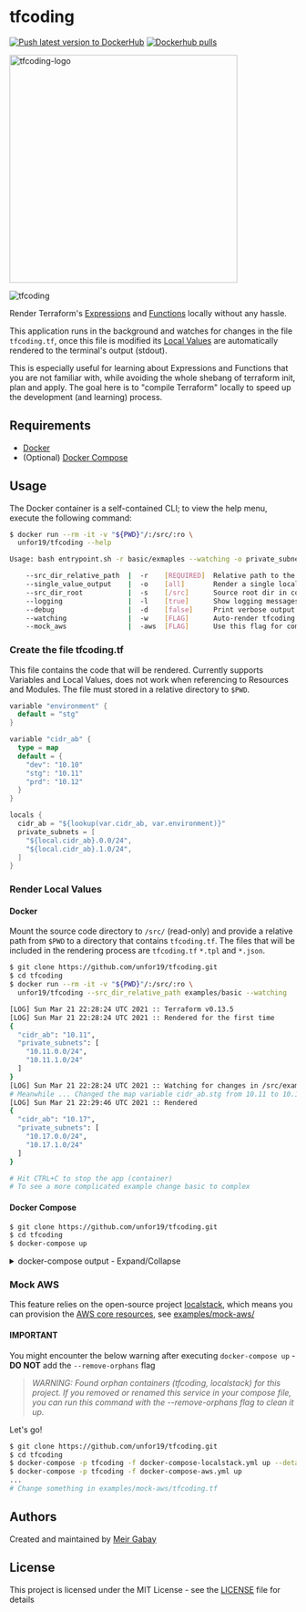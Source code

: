 # tfcoding

[![Push latest version to DockerHub](https://github.com/unfor19/tfcoding/actions/workflows/docker-latest.yml/badge.svg)](https://github.com/unfor19/tfcoding/actions/workflows/docker-latest.yml) [![Dockerhub pulls](https://img.shields.io/docker/pulls/unfor19/tfcoding)](https://hub.docker.com/r/unfor19/tfcoding)

<img alt="tfcoding-logo" src="https://user-images.githubusercontent.com/15122452/111926094-22f28e80-8ab4-11eb-9a72-ca2394d6bb33.png" width="400" />

![tfcoding](https://user-images.githubusercontent.com/15122452/111927698-4caeb400-8aba-11eb-9d80-a19ba48c6e6a.gif)

Render Terraform's [Expressions](https://www.terraform.io/docs/language/expressions/index.html) and [Functions](https://www.terraform.io/docs/language/functions/index.html) locally without any hassle.

This application runs in the background and watches for changes in the file `tfcoding.tf`, once this file is modified its [Local Values](https://www.terraform.io/docs/language/values/locals.html) are automatically rendered to the terminal's output (stdout).

This is especially useful for learning about Expressions and Functions that you are not familiar with, while avoiding the whole shebang of terraform init, plan and apply. The goal here is to "compile Terraform" locally to speed up the development (and learning) process.

## Requirements

- [Docker](https://docs.docker.com/get-docker/)
- (Optional) [Docker Compose](https://docs.docker.com/compose/install/)

## Usage

The Docker container is a self-contained CLI; to view the help menu, execute the following command:

```bash
$ docker run --rm -it -v "${PWD}"/:/src/:ro \
  unfor19/tfcoding --help
```

<!-- replacer_start_helpmenu -->

```bash
Usage: bash entrypoint.sh -r basic/exmaples --watching -o private_subnets

	--src_dir_relative_path  |  -r    [REQUIRED]  Relative path to the dir that contains tfcoding.tf
	--single_value_output    |  -o    [all]       Render a single local variable
	--src_dir_root           |  -s    [/src]      Source root dir in container
	--logging                |  -l    [true]      Show logging messages
	--debug                  |  -d    [false]     Print verbose output
	--watching               |  -w    [FLAG]      Auto-render tfcoding.tf on change
	--mock_aws               |  -aws  [FLAG]      Use this flag for communicating with Localstack
```

<!-- replacer_end_helpmenu -->

### Create the file tfcoding.tf

This file contains the code that will be rendered. Currently supports Variables and Local Values, does not work when referencing to Resources and Modules. The file must stored in a relative directory to `$PWD`.

```go
variable "environment" {
  default = "stg"
}

variable "cidr_ab" {
  type = map
  default = {
    "dev": "10.10"
    "stg": "10.11"
    "prd": "10.12"
  }
}

locals {
  cidr_ab = "${lookup(var.cidr_ab, var.environment)}"
  private_subnets = [
    "${local.cidr_ab}.0.0/24",
    "${local.cidr_ab}.1.0/24",
  ]
}
```

### Render Local Values

#### Docker

Mount the source code directory to `/src/` (read-only) and provide a relative path from `$PWD` to a directory that contains `tfcoding.tf`. The files that will be included in the rendering process are `tfcoding.tf` `*.tpl` and `*.json`.

```bash
$ git clone https://github.com/unfor19/tfcoding.git
$ cd tfcoding
$ docker run --rm -it -v "${PWD}"/:/src/:ro \
  unfor19/tfcoding --src_dir_relative_path examples/basic --watching

[LOG] Sun Mar 21 22:28:24 UTC 2021 :: Terraform v0.13.5
[LOG] Sun Mar 21 22:28:24 UTC 2021 :: Rendered for the first time
{
  "cidr_ab": "10.11",
  "private_subnets": [
    "10.11.0.0/24",
    "10.11.1.0/24"
  ]
}
[LOG] Sun Mar 21 22:28:24 UTC 2021 :: Watching for changes in /src/examples/basic/tfcoding.tf
# Meanwhile ... Changed the map variable cidr_ab.stg from 10.11 to 10.17
[LOG] Sun Mar 21 22:29:46 UTC 2021 :: Rendered
{
  "cidr_ab": "10.17",
  "private_subnets": [
    "10.17.0.0/24",
    "10.17.1.0/24"
  ]
}

# Hit CTRL+C to stop the app (container)
# To see a more complicated example change basic to complex
```

#### Docker Compose

```bash
$ git clone https://github.com/unfor19/tfcoding.git
$ cd tfcoding
$ docker-compose up
```

<details>

<summary>docker-compose output - Expand/Collapse</summary>

```bash
Starting tfcoding ... done
Attaching to tfcoding
tfcoding    | [LOG] Mon Mar 22 00:00:35 UTC 2021 :: Terraform v0.13.5
tfcoding    | [LOG] Mon Mar 22 00:00:35 UTC 2021 :: Rendered for the first time
tfcoding    | {
tfcoding    |   "cidr_ab": "10.11",
tfcoding    |   "private_subnets": [
tfcoding    |     "10.11.0.0/24",
tfcoding    |     "10.11.1.0/24"
tfcoding    |   ]
tfcoding    | }
tfcoding    | [LOG] Mon Mar 22 00:00:36 UTC 2021 :: Watching for changes in /src/examples/basic/tfcoding.tf
# Meanwhile ... Changed the map variable cidr_ab.stg from 10.11 to 10.17
tfcoding    | [LOG] Mon Mar 22 00:00:58 UTC 2021 :: Rendered
tfcoding    | {
tfcoding    |   "cidr_ab": "10.17",
tfcoding    |   "private_subnets": [
tfcoding    |     "10.17.0.0/24",
tfcoding    |     "10.17.1.0/24"
tfcoding    |   ]
tfcoding    | }
```

</details>

### Mock AWS

This feature relies on the open-source project [localstack](https://github.com/localstack/localstack), which means you can provision the [AWS core resources](https://github.com/localstack/localstack#overview), see [examples/mock-aws/](./examples/mock-aws/)

#### IMPORTANT

You might encounter the below warning after executing `docker-compose up` - **DO NOT** add the `--remove-orphans` flag

> *WARNING: Found orphan containers (tfcoding, localstack) for this project. If you removed or renamed this service in your compose file, you can run this command with the --remove-orphans flag to clean it up.*

Let's go!

```bash
$ git clone https://github.com/unfor19/tfcoding.git
$ cd tfcoding
$ docker-compose -p tfcoding -f docker-compose-localstack.yml up --detached
$ docker-compose -p tfcoding -f docker-compose-aws.yml up
...
# Change something in examples/mock-aws/tfcoding.tf
```

## Authors

Created and maintained by [Meir Gabay](https://github.com/unfor19)

## License

This project is licensed under the MIT License - see the [LICENSE](https://github.com/unfor19/tfcoding/blob/master/LICENSE) file for details
